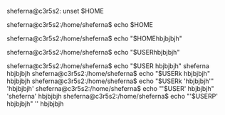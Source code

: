 sheferna@c3r5s2: unset $HOME

sheferna@c3r5s2:/home/sheferna$ echo $HOME

sheferna@c3r5s2:/home/sheferna$ echo "$HOMEhbjbjbjh"

sheferna@c3r5s2:/home/sheferna$ echo "$USERhbjbjbjh"

sheferna@c3r5s2:/home/sheferna$ echo "$USER hbjbjbjh"
sheferna hbjbjbjh
sheferna@c3r5s2:/home/sheferna$ echo "$USERk hbjbjbjh"
 hbjbjbjh
sheferna@c3r5s2:/home/sheferna$ echo "$USERk 'hbjbjbjh'"
 'hbjbjbjh'
sheferna@c3r5s2:/home/sheferna$ echo "'$USER' hbjbjbjh"
'sheferna' hbjbjbjh
sheferna@c3r5s2:/home/sheferna$ echo "'$USERP' hbjbjbjh"
'' hbjbjbjh
